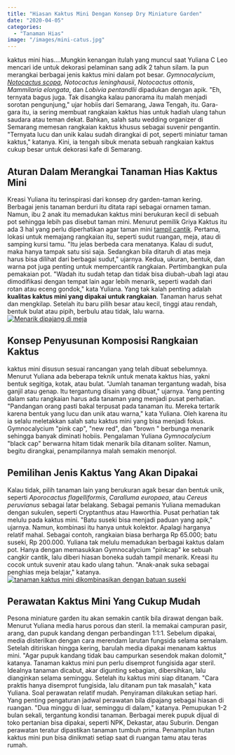 ```yaml
---
title: "Hiasan Kaktus Mini Dengan Konsep Dry Miniature Garden"
date: "2020-04-05"
categories: 
  - "Tanaman Hias"
image: "/images/mini-catus.jpg"
---
```


kaktus mini hias....Mungkin kenangan itulah yang muncul saat Yuliana C Leo mencari ide untuk dekorasi pelaminan sang adik 2 tahun silam. Ia pun merangkai berbagai jenis kaktus mini dalam pot besar. _Gymnocalycium_, [_Notocactus scopa_](http://www.llifle.com/Encyclopedia/CACTI/Family/Cactaceae/15901/Notocactus_scopa), _Notocactus leninghausii_, _Notocactus ottonis_, _Mammilaria elongata_, dan _Lobivia pentandlii_ dipadukan dengan apik. "Eh, ternyata bagus juga. Tak disangka kalau panorama itu malah menjadi sorotan pengunjung," ujar hobiis dari Semarang, Jawa Tengah, itu. Gara-gara itu, ia sering membuat rangkaian kaktus hias untuk hadiah ulang tahun saudara atau teman dekat. Bahkan, salah satu wedding organizer di Semarang memesan rangkaian kaktus khusus sebagai suvenir pengantin. "Ternyata lucu dan unik kalau sudah dirangkai di pot, seperti miniatur taman kaktus," katanya. Kini, ia tengah sibuk menata sebuah rangkaian kaktus cukup besar untuk dekorasi kafe di Semarang.

## Aturan Dalam Merangkai Tanaman Hias Kaktus Mini

Kreasi Yuliana itu terinspirasi dari konsep dry garden-taman kering. Berbagai jenis tanaman berduri itu ditata rapi sebagai ornamen taman. Namun, ibu 2 anak itu memadukan kaktus mini berukuran kecil di sebuah pot sehingga lebih pas disebut taman mini. Menurut pemilik Griya Kaktus itu ada 3 hal yang perlu diperhatikan agar taman mini [tampil cantik](http://localhost/mitra/dekorasi-apik-dari-rangkaian-bunga-nan.html). Pertama, lokasi untuk memajang rangkaian itu, seperti sudut ruangan, meja, atau di samping kursi tamu. "Itu jelas berbeda cara menatanya. Kalau di sudut, maka hanya tampak satu sisi saja. Sedangkan bila ditaruh di atas meja harus bisa dilihat dari berbagai sudut," ujarnya. Kedua, ukuran, bentuk, dan warna pot juga penting untuk mempercantik rangkaian. Pertimbangkan pula pemakaian pot. "Wadah itu sudah tetap dan tidak bisa diubah-ubah lagi atau dimodifikasi dengan tempat lain agar lebih menarik, seperti wadah dari rotan atau eceng gondok," kata Yuliana. Yang tak kalah penting adalah **kualitas kaktus mini yang dipakai untuk rangkaian**. Tanaman harus sehat dan mengkilap. Setelah itu baru pilih besar atau kecil, tinggi atau rendah, bentuk bulat atau pipih, berbulu atau tidak, lalu warna. [![Menarik dipajang di meja](/images/cactus-1024x576.jpg)](http://localhost/mitra/wp-content/uploads/2020/04/cactus.jpg)

## Konsep Penyusunan Komposisi Rangkaian Kaktus

kaktus mini disusun sesuai rancangan yang telah dibuat sebelumnya. Menurut Yuliana ada beberapa teknik untuk menata kaktus hias, yakni bentuk segitiga, kotak, atau bulat. "Jumlah tanaman tergantung wadah, bisa ganjil atau genap. Itu tergantung disain yang dibuat," ujarnya. Yang penting dalam satu rangkaian harus ada tanaman yang menjadi pusat perhatian. "Pandangan orang pasti bakal terpusat pada tanaman itu. Mereka tertarik karena bentuk yang lucu dan unik atau warna," kata Yuliana. Oleh karena itu ia selalu meletakkan salah satu kaktus mini yang bisa menjadi fokus. Gymnocalycium "pink cap", "new red", dan "brown " berbunga menarik sehingga banyak diminati hobiis. Pengalaman Yuliana _Gymnocalycium_ "black cap" berwarna hitam tidak menarik bila ditanam soliter. Namun, begitu dirangkai, penampilannya malah semakin menonjol.

## Pemilihan Jenis Kaktus Yang Akan Dipakai

Kalau tidak, pilih tanaman lain yang berukuran agak besar dan bentuk unik, seperti _Aporocactus flagelliformis_, _Caralluma europaea_, atau _Cereus peruvianus_ sebagai latar belakang. Sebagai pemanis Yuliana memadukan dengan sukulen, seperti Cryptanthus atau Haworthia. Pusat perhatian tak melulu pada kaktus mini. "Batu suseki bisa menjadi paduan yang apik," ujarnya. Namun, kombinasi itu hanya untuk kolektor. Apalagi harganya relatif mahal. Sebagai contoh, rangkaian biasa berharga Rp 65.000; batu suseki, Rp 200.000. Yuliana tak melulu memadukan berbagai kaktus dalam pot. Hanya dengan memasukkan Gymnocalycium "pinkcap" ke sebuah cangkir cantik, lalu diberi hiasan boneka sudah tampil menarik. Kreasi itu cocok untuk suvenir atau kado ulang tahun. "Anak-anak suka sebagai penghias meja belajar," katanya. [![tanaman kaktus mini dikombinasikan dengan batuan suseki](/images/mini-cactus-1024x576.jpg)](http://localhost/mitra/wp-content/uploads/2020/04/mini-cactus.jpg)

## Perawatan Kaktus Mini Yang Cukup Mudah

Pesona miniature garden itu akan semakin cantik bila dirawat dengan baik. Menurut Yuliana media harus porous dan steril. Ia memakai campuran pasir, arang, dan pupuk kandang dengan perbandingan 1:1:1. Sebelum dipakai, media disterilkan dengan cara merendam larutan fungsida selama semalam. Setelah ditiriskan hingga kering, barulah media dipakai menanam kaktus mini. "Agar pupuk kandang tidak bau campurkan sesendok makan dolomit," katanya. Tanaman kaktus mini pun perlu disemprot fungisida agar steril. Idealnya tanaman dicabut, akar digunting sebagian, dibersihkan, lalu dianginkan selama seminggu. Setelah itu kaktus mini siap ditanam. "Cara praktis hanya disemprot fungisida, lalu ditanam pun tak masalah," kata Yuliana. Soal perawatan relatif mudah. Penyiraman dilakukan setiap hari. Yang penting pengaturan jadwal perawatan bila dipajang sebagai hiasan di ruangan. "Dua minggu di luar, seminggu di dalam," katanya. Pemupukan 1-2 bulan sekali, tergantung kondisi tanaman. Berbagai merek pupuk dijual di toko pertanian bisa dipakai, seperti NPK, Dekastar, atau Suburin. Dengan perawatan teratur dipastikan tanaman tumbuh prima. Penampilan hutan kaktus mini pun bisa dinikmati setiap saat di ruangan tamu atau teras rumah.
